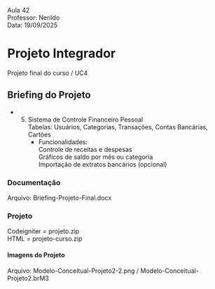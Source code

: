 Aula 42    
Professor: Nerildo    
Data: 19/09/2025   

# Projeto Integrador   
Projeto final do curso / UC4     

## Briefing do Projeto     
- 5. Sistema de Controle Financeiro Pessoal    
     Tabelas: Usuários, Categorias, Transações, Contas Bancárias, Cartões    
     - Funcionalidades:    
       Controle de receitas e despesas    
       Gráficos de saldo por mês ou categoria    
       Importação de extratos bancários (opcional)    

### Documentação 
Arquivo: Briefing-Projeto-Final.docx       


### Projeto  
Codeigniter = projeto.zip      
HTML = projeto-curso.zip    


#### Imagens do Projeto  
Arquivo: Modelo-Conceitual-Projeto2-2.png / Modelo-Conceitual-Projeto2.brM3     
